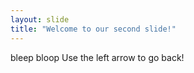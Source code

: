 ```yaml
---
layout: slide
title: "Welcome to our second slide!"
---
```

bleep bloop
Use the left arrow to go back!
